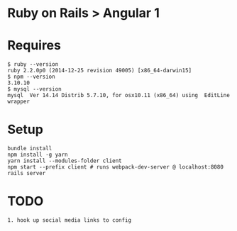# Ruby on Rails > Angular 1

# Requires
    $ ruby --version
    ruby 2.2.0p0 (2014-12-25 revision 49005) [x86_64-darwin15]
    $ npm --version
    3.10.10
    $ mysql --version
    mysql  Ver 14.14 Distrib 5.7.10, for osx10.11 (x86_64) using  EditLine wrapper

# Setup
    bundle install
    npm install -g yarn
    yarn install --modules-folder client
    npm start --prefix client # runs webpack-dev-server @ localhost:8080
    rails server

# TODO
    1. hook up social media links to config
